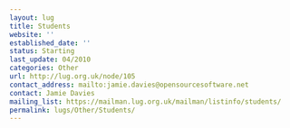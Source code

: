 ```yaml
---
layout: lug
title: Students
website: ''
established_date: ''
status: Starting
last_update: 04/2010
categories: Other
url: http://lug.org.uk/node/105
contact_address: mailto:jamie.davies@opensourcesoftware.net
contact: Jamie Davies
mailing_list: https://mailman.lug.org.uk/mailman/listinfo/students/
permalink: lugs/Other/Students/
---
```

